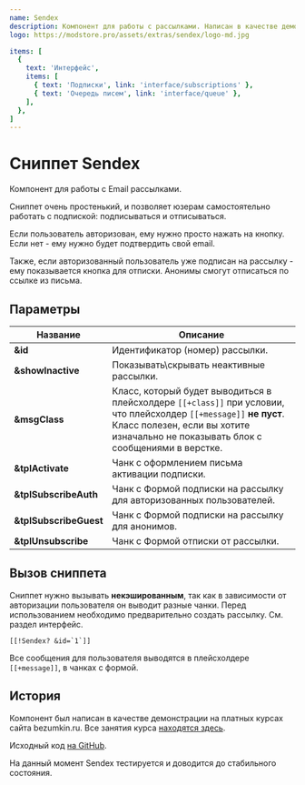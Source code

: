 ```yaml
---
name: Sendex
description: Компонент для работы с рассылками. Написан в качестве демонстрации разработки компонента MODX
logo: https://modstore.pro/assets/extras/sendex/logo-md.jpg

items: [
  {
    text: 'Интерфейс',
    items: [
      { text: 'Подписки', link: 'interface/subscriptions' },
      { text: 'Очередь писем', link: 'interface/queue' },
    ],
  },
]
---
```

# Сниппет Sendex

Компонент для работы с Email рассылками.

Сниппет очень простенький, и позволяет юзерам самостоятельно работать с подпиской: подписываться и отписываться.

Если пользователь авторизован, ему нужно просто нажать на кнопку. Если нет - ему нужно будет подтвердить свой email.

Также, если авторизованный пользователь уже подписан на рассылку - ему показывается кнопка для отписки. Анонимы смогут отписаться по ссылке из письма.

## Параметры

| Название               | Описание                                                                                                                                                                                                  |
|------------------------|-----------------------------------------------------------------------------------------------------------------------------------------------------------------------------------------------------------|
| **&id**                | Идентификатор (номер) рассылки.                                                                                                                                                                           |
| **&showInactive**      | Показывать\\скрывать неактивные рассылки.                                                                                                                                                                 |
| **&msgClass**          | Класс, который будет выводиться в плейсхолдере `[[+class]]` при условии, что плейсхолдер `[[+message]]` **не пуст**. Класс полезен, если вы хотите изначально не показывать блок с сообщениями в верстке. |
| **&tplActivate**       | Чанк с оформлением письма активации подписки.                                                                                                                                                             |
| **&tplSubscribeAuth**  | Чанк с Формой подписки на рассылку для авторизованных пользователей.                                                                                                                                      |
| **&tplSubscribeGuest** | Чанк с Формой подписки на рассылку для анонимов.                                                                                                                                                          |
| **&tplUnsubscribe**    | Чанк с Формой отписки от рассылки.                                                                                                                                                                        |

## Вызов сниппета

Сниппет нужно вызывать **некэшированным**, так как в зависимости от авторизации пользователя он выводит разные чанки.
Перед использованием необходимо предварительно создать рассылку. См. раздел интерфейс.

```modx
[[!Sendex? &id=`1`]]
```

Все сообщения для пользователя выводятся в плейсхолдере `[[+message]]`, в чанках с формой.

## История

Компонент был написан в качестве демонстрации на платных курсах сайта bezumkin.ru.
Все занятия курса [находятся здесь](http://bezumkin.ru/training/course1/).

Исходный код [на GitHub](https://github.com/bezumkin/Sendex).

На данный момент Sendex тестируется и доводится до стабильного состояния.
